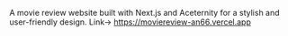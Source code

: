 A movie review website built with Next.js and Aceternity for a stylish and user-friendly design.
Link-> https://moviereview-an66.vercel.app
